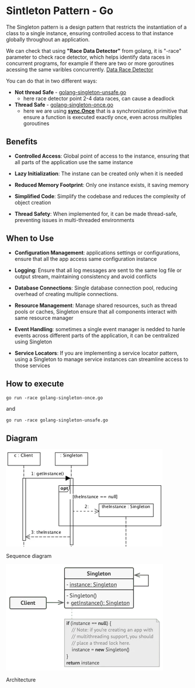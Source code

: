 # Sintleton Pattern - Go

The Singleton pattern is a design pattern that restricts the instantiation of a class to a single instance, ensuring controlled access to that instance globally throughout an application.

We can check that using __"Race Data Detector"__ from golang, it is "-race" parameter to check race detector, which helps identify data races in concurrent programs, for example if there are two or more goroutines acessing the same varibles concurrently. [Data Race Detector](https://go.dev/doc/articles/race_detector)

You can do that in two different ways:
* __Not thread Safe__ - [golang-singleton-unsafe.go](golang-singleton-unsafe.go)
    * here race detector point 2-4 data races, can cause a deadlock
* __Thread Safe__ - [golang-singleton-once.go](golang-singleton-once.go)
    * here we are using [__sync.Once__](https://pkg.go.dev/sync#Once.Do) that is a synchronization primitive that ensure a function is executed exactly once, even across multiples goroutines


## Benefits
* __Controlled Access__: Global point of access to the instance, ensuring that all parts of the application use the same instance

* __Lazy Initialization__: The instane can be created only when it is needed

* __Reduced Memory Footprint__: Only one instance exists, it saving memory

* __Simplified Code__: Simplify the codebase and reduces the complexity of object creation

* __Thread Safety__: When implemented for, it can be made thread-safe, preventing issues in multi-threaded environments

## When to Use

* __Configuration Management__: applications settings or configurations, ensure that all the app access same configuration instance

* __Logging__: Ensure that all log messages are sent to the same log file or output stream, maintaining consistency and avoid conflicts

* __Database Connections__: Single database connection pool, reducing overhead of creating multiple connections.

* __Resource Management__: Manage shared resources, such as thread pools or caches, Singleton ensure that all components interact with same resource manager

* __Event Handling__: sometimes a single event manager is nedded to hanle events across different parts of the application, it can be centralized using Singleton

* __Service Locators__: If you are implementing a service locator pattern, using a Singleton to manage service instances can streamline access to those services


## How to execute

```
go run -race golang-singleton-once.go
```

and 

```
go run -race golang-singleton-unsafe.go
```



## Diagram

![alt text](image.png)

Sequence diagram


![alt text](image-1.png)

Architecture
